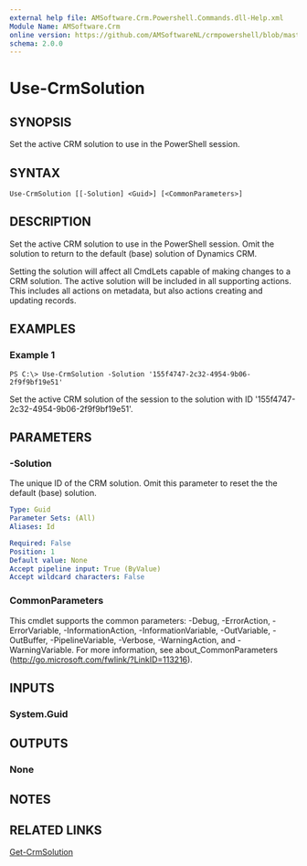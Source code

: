 ```yaml
---
external help file: AMSoftware.Crm.Powershell.Commands.dll-Help.xml
Module Name: AMSoftware.Crm
online version: https://github.com/AMSoftwareNL/crmpowershell/blob/master/docs/Use-CrmSolution.md
schema: 2.0.0
---
```


# Use-CrmSolution

## SYNOPSIS
Set the active CRM solution to use in the PowerShell session.

## SYNTAX

```
Use-CrmSolution [[-Solution] <Guid>] [<CommonParameters>]
```

## DESCRIPTION
Set the active CRM solution to use in the PowerShell session. Omit the solution to return to the default (base) solution of Dynamics CRM.

Setting the solution will affect all CmdLets capable of making changes to a CRM solution. The active solution will be included in all supporting actions. This includes all actions on metadata, but also actions creating and updating records.

## EXAMPLES

### Example 1
```
PS C:\> Use-CrmSolution -Solution '155f4747-2c32-4954-9b06-2f9f9bf19e51'
```

Set the active CRM solution of the session to the solution with ID '155f4747-2c32-4954-9b06-2f9f9bf19e51'.

## PARAMETERS

### -Solution
The unique ID of the CRM solution. Omit this parameter to reset the the default (base) solution.

```yaml
Type: Guid
Parameter Sets: (All)
Aliases: Id

Required: False
Position: 1
Default value: None
Accept pipeline input: True (ByValue)
Accept wildcard characters: False
```

### CommonParameters
This cmdlet supports the common parameters: -Debug, -ErrorAction, -ErrorVariable, -InformationAction, -InformationVariable, -OutVariable, -OutBuffer, -PipelineVariable, -Verbose, -WarningAction, and -WarningVariable. For more information, see about_CommonParameters (http://go.microsoft.com/fwlink/?LinkID=113216).

## INPUTS

### System.Guid

## OUTPUTS

### None

## NOTES

## RELATED LINKS

[Get-CrmSolution](Get-CrmSolution.md)

